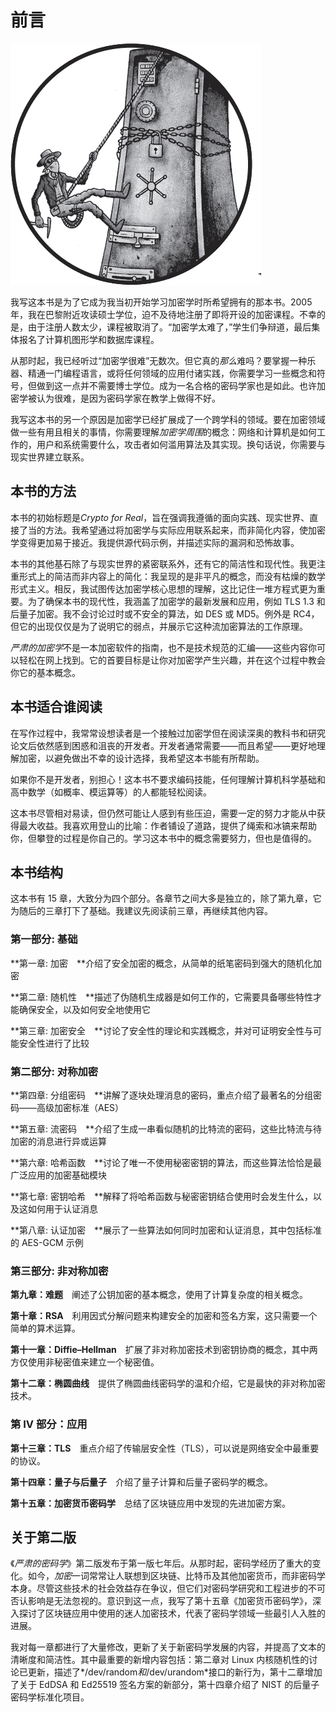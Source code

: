 

# 前言



![](img/opener.jpg)

我写这本书是为了它成为我当初开始学习加密学时所希望拥有的那本书。2005 年，我在巴黎附近攻读硕士学位，迫不及待地注册了即将开设的加密课程。不幸的是，由于注册人数太少，课程被取消了。“加密学太难了，”学生们争辩道，最后集体报名了计算机图形学和数据库课程。

从那时起，我已经听过“加密学很难”无数次。但它真的*那么*难吗？要掌握一种乐器、精通一门编程语言，或将任何领域的应用付诸实践，你需要学习一些概念和符号，但做到这一点并不需要博士学位。成为一名合格的密码学家也是如此。也许加密学被认为很难，是因为密码学家在教学上做得不好。

我写这本书的另一个原因是加密学已经扩展成了一个跨学科的领域。要在加密领域做一些有用且相关的事情，你需要理解*加密学周围*的概念：网络和计算机是如何工作的，用户和系统需要什么，攻击者如何滥用算法及其实现。换句话说，你需要与现实世界建立联系。

## 本书的方法

本书的初始标题是*Crypto for Real*，旨在强调我遵循的面向实践、现实世界、直接了当的方法。我希望通过将加密学与实际应用联系起来，而非简化内容，使加密学变得更加易于接近。我提供源代码示例，并描述实际的漏洞和恐怖故事。

本书的其他基石除了与现实世界的紧密联系外，还有它的简洁性和现代性。我更注重形式上的简洁而非内容上的简化：我呈现的是非平凡的概念，而没有枯燥的数学形式主义。相反，我试图传达加密学核心思想的理解，这比记住一堆方程式更为重要。为了确保本书的现代性，我涵盖了加密学的最新发展和应用，例如 TLS 1.3 和后量子加密。我不会讨论过时或不安全的算法，如 DES 或 MD5。例外是 RC4，但它的出现仅仅是为了说明它的弱点，并展示它这种流加密算法的工作原理。

*严肃的加密学*不是一本加密软件的指南，也不是技术规范的汇编——这些内容你可以轻松在网上找到。它的首要目标是让你对加密学产生兴趣，并在这个过程中教会你它的基本概念。

## 本书适合谁阅读

在写作过程中，我常常设想读者是一个接触过加密学但在阅读深奥的教科书和研究论文后依然感到困惑和沮丧的开发者。开发者通常需要——而且希望——更好地理解加密，以避免做出不幸的设计选择，我希望这本书能有所帮助。

如果你不是开发者，别担心！这本书不要求编码技能，任何理解计算机科学基础和高中数学（如概率、模运算等）的人都能轻松阅读。

这本书尽管相对易读，但仍然可能让人感到有些压迫，需要一定的努力才能从中获得最大收益。我喜欢用登山的比喻：作者铺设了道路，提供了绳索和冰镐来帮助你，但攀登的过程是你自己的。学习这本书中的概念需要努力，但也是值得的。

## 本书结构

这本书有 15 章，大致分为四个部分。各章节之间大多是独立的，除了第九章，它为随后的三章打下了基础。我建议先阅读前三章，再继续其他内容。

### 第一部分: 基础

**第一章: 加密 **介绍了安全加密的概念，从简单的纸笔密码到强大的随机化加密

**第二章: 随机性 **描述了伪随机生成器是如何工作的，它需要具备哪些特性才能确保安全，以及如何安全地使用它

**第三章: 加密安全 **讨论了安全性的理论和实践概念，并对可证明安全性与可能安全性进行了比较

### 第二部分: 对称加密

**第四章: 分组密码 **讲解了逐块处理消息的密码，重点介绍了最著名的分组密码——高级加密标准（AES）

**第五章: 流密码 **介绍了生成一串看似随机的比特流的密码，这些比特流与待加密的消息进行异或运算

**第六章: 哈希函数 **讨论了唯一不使用秘密密钥的算法，而这些算法恰恰是最广泛应用的加密基础模块

**第七章: 密钥哈希 **解释了将哈希函数与秘密密钥结合使用时会发生什么，以及这如何用于认证消息

**第八章: 认证加密 **展示了一些算法如何同时加密和认证消息，其中包括标准的 AES-GCM 示例

### 第三部分: 非对称加密

**第九章：难题** 阐述了公钥加密的基本概念，使用了计算复杂度的相关概念。

**第十章：RSA** 利用因式分解问题来构建安全的加密和签名方案，这只需要一个简单的算术运算。

**第十一章：Diffie–Hellman** 扩展了非对称加密技术到密钥协商的概念，其中两方仅使用非秘密值来建立一个秘密值。

**第十二章：椭圆曲线** 提供了椭圆曲线密码学的温和介绍，它是最快的非对称加密技术。

### 第 IV 部分：应用

**第十三章：TLS** 重点介绍了传输层安全性（TLS），可以说是网络安全中最重要的协议。

**第十四章：量子与后量子** 介绍了量子计算和后量子密码学的概念。

**第十五章：加密货币密码学** 总结了区块链应用中发现的先进加密方案。

## 关于第二版

《*严肃的密码学*》第二版发布于第一版七年后。从那时起，密码学经历了重大的变化。如今，*加密*一词常常让人联想到区块链、比特币及其他加密货币，而非密码学本身。尽管这些技术的社会效益存在争议，但它们对密码学研究和工程进步的不可否认影响是无法忽视的。意识到这一点，我写了第十五章《加密货币密码学》，深入探讨了区块链应用中使用的迷人加密技术，代表了密码学领域一些最引人入胜的进展。

我对每一章都进行了大量修改，更新了关于新密码学发展的内容，并提高了文本的清晰度和简洁性。其中最重要的新增内容包括：第二章对 Linux 内核随机性的讨论已更新，描述了*/dev/random*和*/dev/urandom*接口的新行为，第十二章增加了关于 EdDSA 和 Ed25519 签名方案的新部分，第十四章介绍了 NIST 的后量子密码学标准化项目。
